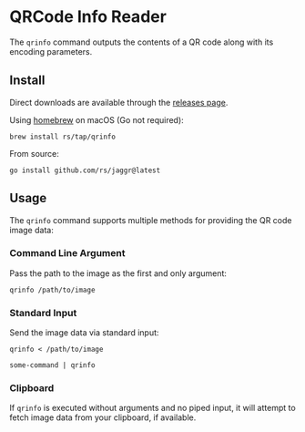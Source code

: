 # QRCode Info Reader

The `qrinfo` command outputs the contents of a QR code along with its encoding parameters.

## Install

Direct downloads are available through the [releases page](https://github.com/rs/qrinfo/releases/latest).

Using [homebrew](http://brew.sh/) on macOS (Go not required):

```
brew install rs/tap/qrinfo
```

From source:

```
go install github.com/rs/jaggr@latest
```

## Usage

The `qrinfo` command supports multiple methods for providing the QR code image data:

### Command Line Argument

Pass the path to the image as the first and only argument:

```
qrinfo /path/to/image
```

### Standard Input

Send the image data via standard input:

```
qrinfo < /path/to/image

some-command | qrinfo
```

### Clipboard

If `qrinfo` is executed without arguments and no piped input, it will attempt to fetch image data from your clipboard, if available.
